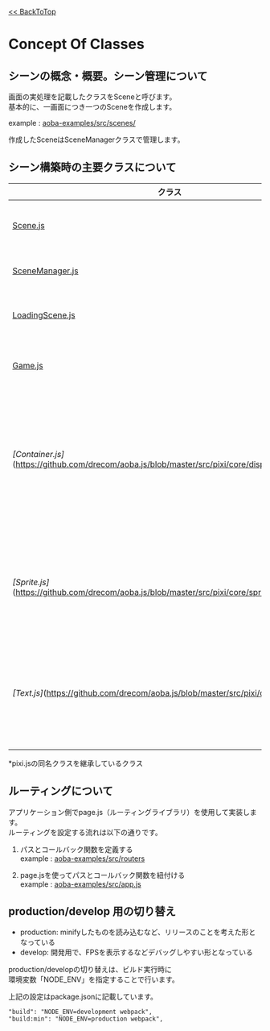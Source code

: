 [<< BackToTop](README.md)

# Concept Of Classes

## シーンの概念・概要。シーン管理について

画面の実処理を記載したクラスをSceneと呼びます。  
基本的に、一画面につき一つのSceneを作成します。

example : [aoba-examples/src/scenes/](https://github.com/drecom/aoba-examples/tree/master/src/scenes)

作成したSceneはSceneManagerクラスで管理します。

## シーン構築時の主要クラスについて
|クラス            |詳細                                              |
|---              |---                                               |
|[Scene.js](https://github.com/drecom/aoba.js/blob/master/src/core/Scene.js)         |アプリケーション側でSceneクラスを作る祭に継承するクラス  |
|[SceneManager.js](https://github.com/drecom/aoba.js/blob/master/src/core/SceneManager.js)  |Sceneの管理や切り替えを行うためのクラス                |
|[LoadingScene.js](https://github.com/drecom/aoba.js/blob/master/src/core/LoadingScene.js)  |ロード中画面クラス。必ずSceneManagerに追加される       |
|[Game.js](https://github.com/drecom/aoba.js/blob/master/src/core/Game.js)          |画面サイズの設定や、Sceneの実行などを行うクラス         |
|*[Container.js]*(https://github.com/drecom/aoba.js/blob/master/src/pixi/core/display/Container.js)    |オブジェクトのコレクションクラス。aoba.jsでは、位置や大きさの変更など、<br>コンテナを画面上の一つのオブジェクトとして扱うための機能を追加している    |
|*[Sprite.js]*(https://github.com/drecom/aoba.js/blob/master/src/pixi/core/sprites/Sprite.js)       |テクスチャを扱うオブジェクトクラス。aoba.jsでは、コンテナクラスと<br>同様の機能を追加している|
|*[Text.js]*(https://github.com/drecom/aoba.js/blob/master/src/pixi/core/text/Text.js)         |テキストを表示するクラス。aoba.jsでは、タイプライターのように<br>テキストを一文字ずつ表示する機能を追加している        |
*pixi.jsの同名クラスを継承しているクラス

## ルーティングについて
アプリケーション側でpage.js（ルーティングライブラリ）を使用して実装します。  
ルーティングを設定する流れは以下の通りです。
   
1. パスとコールバック関数を定義する  
example : [aoba-examples/src/routers](https://github.com/drecom/aoba-examples/tree/master/src/routers)

2. page.jsを使ってパスとコールバック関数を紐付ける  
example : [aoba-examples/src/app.js](https://github.com/drecom/aoba-examples/blob/master/src/app.js)  

## production/develop 用の切り替え

+ production: minifyしたものを読み込むなど、リリースのことを考えた形となっている
+ develop: 開発用で、FPSを表示するなどデバッグしやすい形となっている

production/developの切り替えは、ビルド実行時に  
環境変数「NODE_ENV」を指定することで行います。

上記の設定はpackage.jsonに記載しています。

    "build": "NODE_ENV=development webpack",
    "build:min": "NODE_ENV=production webpack",
